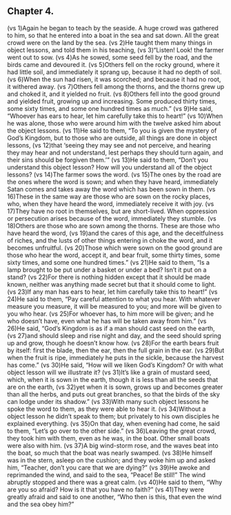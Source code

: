 
## Chapter 4.

(vs 1)Again he began to teach by the seaside. A huge crowd was gathered to him, so that he entered into a boat in the sea and sat down. All the great crowd were on the land by the sea.  (vs 2)He taught them many things in object lessons, and told them in his teaching,  (vs 3)“Listen! Look! the farmer went out to sow.  (vs 4)As he sowed, some seed fell by the road, and the birds came and devoured it.  (vs 5)Others fell on the rocky ground, where it had little soil, and immediately it sprang up, because it had no depth of soil.  (vs 6)When the sun had risen, it was scorched; and because it had no root, it withered away.  (vs 7)Others fell among the thorns, and the thorns grew up and choked it, and it yielded no fruit.  (vs 8)Others fell into the good ground and yielded fruit, growing up and increasing. Some produced thirty times, some sixty times, and some one hundred times as much.”  (vs 9)He said, “Whoever has ears to hear, let him carefully take this to heart!”  (vs 10)When he was alone, those who were around him with the twelve asked him about the object lessons.  (vs 11)He said to them, “To you is given the mystery of God’s Kingdom, but to those who are outside, all things are done in object lessons,  (vs 12)that ‘seeing they may see and not perceive, and hearing they may hear and not understand, lest perhaps they should turn again, and their sins should be forgiven them.’”  (vs 13)He said to them, “Don’t you understand this object lesson? How will you understand all of the object lessons?  (vs 14)The farmer sows the word.  (vs 15)The ones by the road are the ones where the word is sown; and when they have heard, immediately Satan comes and takes away the word which has been sown in them.  (vs 16)These in the same way are those who are sown on the rocky places, who, when they have heard the word, immediately receive it with joy.  (vs 17)They have no root in themselves, but are short-lived. When oppression or persecution arises because of the word, immediately they stumble.  (vs 18)Others are those who are sown among the thorns. These are those who have heard the word,  (vs 19)and the cares of this age, and the deceitfulness of riches, and the lusts of other things entering in choke the word, and it becomes unfruitful.  (vs 20)Those which were sown on the good ground are those who hear the word, accept it, and bear fruit, some thirty times, some sixty times, and some one hundred times.”  (vs 21)He said to them, “Is a lamp brought to be put under a basket or under a bed? Isn’t it put on a stand?  (vs 22)For there is nothing hidden except that it should be made known, neither was anything made secret but that it should come to light.  (vs 23)If any man has ears to hear, let him carefully take this to heart!”  (vs 24)He said to them, “Pay careful attention to what you hear. With whatever measure you measure, it will be measured to you; and more will be given to you who hear.  (vs 25)For whoever has, to him more will be given; and he who doesn’t have, even what he has will be taken away from him.”  (vs 26)He said, “God’s Kingdom is as if a man should cast seed on the earth,  (vs 27)and should sleep and rise night and day, and the seed should spring up and grow, though he doesn’t know how.  (vs 28)For the earth bears fruit by itself: first the blade, then the ear, then the full grain in the ear.  (vs 29)But when the fruit is ripe, immediately he puts in the sickle, because the harvest has come.”  (vs 30)He said, “How will we liken God’s Kingdom? Or with what object lesson will we illustrate it?  (vs 31)It’s like a grain of mustard seed, which, when it is sown in the earth, though it is less than all the seeds that are on the earth,  (vs 32)yet when it is sown, grows up and becomes greater than all the herbs, and puts out great branches, so that the birds of the sky can lodge under its shadow.”  (vs 33)With many such object lessons he spoke the word to them, as they were able to hear it.  (vs 34)Without a object lesson he didn’t speak to them; but privately to his own disciples he explained everything.  (vs 35)On that day, when evening had come, he said to them, “Let’s go over to the other side.”  (vs 36)Leaving the great crowd, they took him with them, even as he was, in the boat. Other small boats were also with him.  (vs 37)A big wind-storm rose, and the waves beat into the boat, so much that the boat was nearly swamped.  (vs 38)He himself was in the stern, asleep on the cushion; and they woke him up and asked him, “Teacher, don’t you care that we are dying?”  (vs 39)He awoke and reprimanded the wind, and said to the sea, “Peace! Be still!” The wind abruptly stopped and there was a great calm.  (vs 40)He said to them, “Why are you so afraid? How is it that you have no faith?”  (vs 41)They were greatly afraid and said to one another, “Who then is this, that even the wind and the sea obey him?” ﻿
